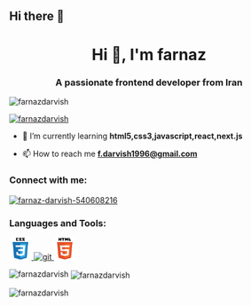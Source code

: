 ## Hi there 👋

<h1 align="center">Hi 👋, I'm farnaz</h1>
<h3 align="center">A passionate frontend developer from Iran</h3>

<p align="left"> <img src="https://komarev.com/ghpvc/?username=farnazdarvish&label=Profile%20views&color=0e75b6&style=flat" alt="farnazdarvish" /> </p>

<p align="left"> <a href="https://github.com/ryo-ma/github-profile-trophy"><img src="https://github-profile-trophy.vercel.app/?username=farnazdarvish" alt="farnazdarvish" /></a> </p>

- 🌱 I’m currently learning **html5,css3,javascript,react,next.js**

- 📫 How to reach me **f.darvish1996@gmail.com**

<h3 align="left">Connect with me:</h3>
<p align="left">
<a href="https://linkedin.com/in/farnaz-darvish-540608216" target="blank"><img align="center" src="https://raw.githubusercontent.com/rahuldkjain/github-profile-readme-generator/master/src/images/icons/Social/linked-in-alt.svg" alt="farnaz-darvish-540608216" height="30" width="40" /></a>
</p>

<h3 align="left">Languages and Tools:</h3>
<p align="left"> <a href="https://www.w3schools.com/css/" target="_blank" rel="noreferrer"> <img src="https://raw.githubusercontent.com/devicons/devicon/master/icons/css3/css3-original-wordmark.svg" alt="css3" width="40" height="40"/> </a> <a href="https://git-scm.com/" target="_blank" rel="noreferrer"> <img src="https://www.vectorlogo.zone/logos/git-scm/git-scm-icon.svg" alt="git" width="40" height="40"/> </a> <a href="https://www.w3.org/html/" target="_blank" rel="noreferrer"> <img src="https://raw.githubusercontent.com/devicons/devicon/master/icons/html5/html5-original-wordmark.svg" alt="html5" width="40" height="40"/> </a> </p>

<p><img align="left" src="https://github-readme-stats.vercel.app/api/top-langs?username=farnazdarvish&show_icons=true&locale=en&layout=compact" alt="farnazdarvish" /></p>

<p>&nbsp;<img align="center" src="https://github-readme-stats.vercel.app/api?username=farnazdarvish&show_icons=true&locale=en" alt="farnazdarvish" /></p>

<p><img align="center" src="https://github-readme-streak-stats.herokuapp.com/?user=farnazdarvish&" alt="farnazdarvish" /></p>


